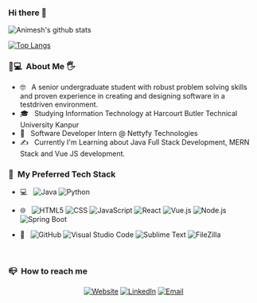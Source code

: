 <h3> Hi there 👋</h3>

![Animesh's github stats](https://github-readme-stats.vercel.app/api?username=anime19&show_icons=true&theme=radical) <br>


[![Top Langs](https://github-readme-stats.vercel.app/api/top-langs/?username=anime19)](https://github.com/anime19/github-readme-stats)

<h3> 👨💻 &nbsp;About Me 🖐 </h3>

- 🤓 &nbsp; A senior undergraduate student with robust problem solving skills and proven experience in creating and designing software in a testdriven environment.
- 🎓 &nbsp; Studying Information Technology at Harcourt Butler Technical University Kanpur
- 💼 &nbsp; Software Developer Intern @ Nettyfy Technologies
- ✍️ &nbsp; Currently I'm Learning about Java Full Stack Development, MERN Stack and Vue JS development.


<h3> 🧰 &nbsp;My Preferred Tech Stack</h3>

- 💻 &nbsp;
  ![Java](https://img.shields.io/badge/-Java-ffffff?style=flat&logo=Java&logoColor=blue)
  ![Python](https://img.shields.io/badge/-Python-ffffff?style=flat&logo=python&logoColor=yellow)
  
- 🌐 &nbsp;
  ![HTML5](https://img.shields.io/badge/-HTML5-inactive?style=flat&logo=HTML5)
  ![CSS](https://img.shields.io/badge/-CSS-inactive?style=flat&logo=CSS3&logoColor=1572B6)
  ![JavaScript](https://img.shields.io/badge/-JavaScript-inactive?style=flat&logo=javascript)
  ![React](https://img.shields.io/badge/-React-inactive?style=flat&logo=react)
  ![Vue.js](https://img.shields.io/badge/-Vue.js-inactive?style=flat&logo=vue.js)
  ![Node.js](https://img.shields.io/badge/-Node.js-inactive?style=flat&logo=node.js)
  ![Spring Boot](https://img.shields.io/badge/-Spring%20Boot-inactive?style=flat&logo=spring&logoColor=brightgreen)
  
  
  
  
- 🔧 &nbsp;
  ![GitHub](https://img.shields.io/badge/-GitHub-000000?style=plastic&logo=github)
  ![Visual Studio Code](https://img.shields.io/badge/-Visual%20Studio%20Code-ffffff?style=plastic&logo=visual-studio-code&logoColor=007ACC)
  ![Sublime Text](https://img.shields.io/badge/-Sublime%20Text-ffffff?style=plastic&logo=sublime-text&logoColor=orange)
  ![FileZilla](https://img.shields.io/badge/-FileZilla-ffffff?style=plastic&logo=filezilla&logoColor=red)

<br/>

<h3> 📪 &nbsp;How to reach me </h3>

<p align="center">
<a href="https://anime19.github.io/"><img alt="Website" src="https://img.shields.io/badge/Website-anime19.github.io-blue?style=plastic&logo=google-chrome"></a>
<a href="https://www.linkedin.com/in/animesh-shukla-142b30160"><img alt="LinkedIn" src="https://img.shields.io/badge/LinkedIn-Animesh%20Shukla-silver?style=plastic&logo=linkedin"></a>
<a href="mailto:oneanimesh@gmail.com"><img alt="Email" src="https://img.shields.io/badge/Email-oneanimesh@gmail.com-success?style=plastic&logo=gmail"></a>
</p>

























<!--
**anime19/anime19** is a ✨ _special_ ✨ repository because its `README.md` (this file) appears on your GitHub profile.

Here are some ideas to get you started:

- 🔭 I’m currently working on ...
- 🌱 I’m currently learning ...
- 👯 I’m looking to collaborate on ...
- 🤔 I’m looking for help with ...
- 💬 Ask me about ...
- 📫 How to reach me: ...
- 😄 Pronouns: ...
- ⚡ Fun fact: ...
-->

